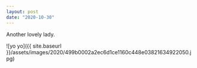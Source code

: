```yaml
---
layout: post
date: "2020-10-30"
---
```


Another lovely lady.

![yo yo]({{ site.baseurl }}/assets/images/2020/499b0002a2ec6d1ce1160c448e03821634922050.jpg)
